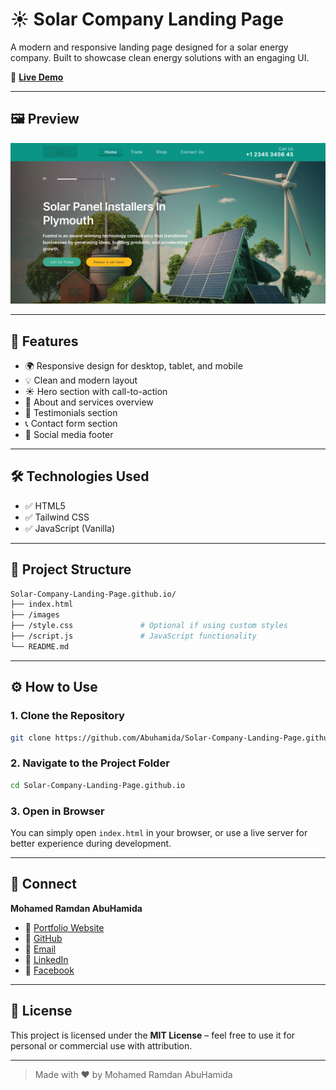 # ☀️ Solar Company Landing Page

A modern and responsive landing page designed for a solar energy company. Built to showcase clean energy solutions with an engaging UI.

🔗 **[Live Demo](https://abuhamida.github.io/Solar-Company-Landing-Page.github.io/)**

---

## 🖼️ Preview

![Solar Company Landing Page Screenshot](https://raw.githubusercontent.com/Abuhamida/Solar-Company-Landing-Page.github.io/main/images/solar-preview.png)

<!-- Make sure to place a screenshot named 'solar-preview.png' inside an 'assets' folder -->

---

## 🚀 Features

* 🌍 Responsive design for desktop, tablet, and mobile
* 💡 Clean and modern layout
* ☀️ Hero section with call-to-action
* 🏢 About and services overview
* 💬 Testimonials section
* 📞 Contact form section
* 🔗 Social media footer

---

## 🛠️ Technologies Used

* ✅ HTML5
* ✅ Tailwind CSS
* ✅ JavaScript (Vanilla)

---

## 📁 Project Structure

```bash
Solar-Company-Landing-Page.github.io/
├── index.html
├── /images
├── /style.css               # Optional if using custom styles
├── /script.js               # JavaScript functionality
└── README.md
```

---

## ⚙️ How to Use

### 1. Clone the Repository

```bash
git clone https://github.com/Abuhamida/Solar-Company-Landing-Page.github.io.git
```

### 2. Navigate to the Project Folder

```bash
cd Solar-Company-Landing-Page.github.io
```

### 3. Open in Browser

You can simply open `index.html` in your browser, or use a live server for better experience during development.

---

## 🤝 Connect

**Mohamed Ramdan AbuHamida**

* 💼 [Portfolio Website](https://mohamed-abuhamida.vercel.app/)
* 🐙 [GitHub](https://github.com/Abuhamida)
* 📧 [Email](mailto:mohamedabuhamida3@gamil.com)
* 💼 [LinkedIn](https://www.linkedin.com/in/mohammed-abuhamida-969693220/)
* 📘 [Facebook](https://www.facebook.com/mohammed.abuhameda.3)

---

## 📜 License

This project is licensed under the **MIT License** – feel free to use it for personal or commercial use with attribution.

---

> Made with ❤️ by Mohamed Ramdan AbuHamida
